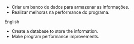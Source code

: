 * Criar um banco de dados para armazenar as informações.
* Realizar melhoras na performance do programa.

English

* Create a database to store the information.
* Make program performance improvements.
